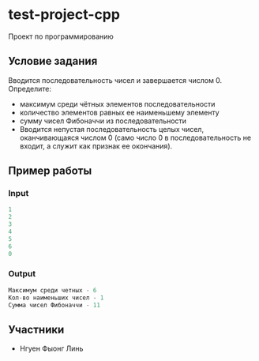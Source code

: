 # test-project-cpp
Проект по программированию
## Условие задания
Вводится последовательность чисел и завершается числом 0. Определите:

- максимум среди чётных элементов последовательности
- количество элементов равных ее наименьшему элементу
- сумму чисел Фибоначчи из последовательности
- Вводится непустая последовательность целых чисел, оканчивающаяся числом 0 (само число 0 в последовательность не входит, а служит как признак ее окончания).
## Пример работы
### Input
```cpp
1
2
3
4
5
6
0
```
### Output
```cpp
Максимум среди четных - 6
Кол-во наименьших чисел - 1
Сумма чисел Фибоначчи - 11
```
## Участники
- Нгуен Фыонг Линь
